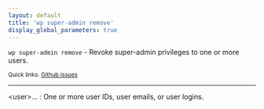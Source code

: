 ```yaml
---
layout: default
title: 'wp super-admin remove'
display_global_parameters: true
---
```


`wp super-admin remove` - Revoke super-admin privileges to one or more users.

<small>Quick links: <a href="https://github.com/wp-cli/wp-cli/issues?q=is%3Aopen+label%3Acommand%3Aremove+sort%3Aupdated-desc">Github issues</a></small>

<hr />

&lt;user&gt;...
: One or more user IDs, user emails, or user logins.



